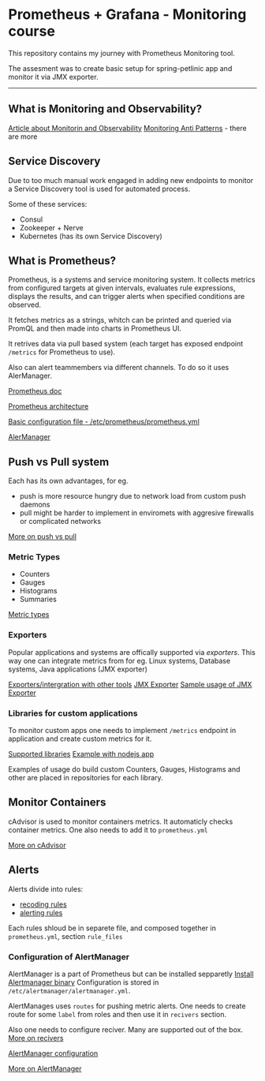 # Prometheus + Grafana - Monitoring course

This repository contains my journey with Prometheus Monitoring tool.

The assesment was to create basic setup for spring-petlinic app and monitor it via JMX exporter.

<hr>

## What is Monitoring and Observability?

[Article about Monitorin and Observability](https://dora.dev/devops-capabilities/technical/monitoring-and-observability/)
[Monitoring Anti Patterns](https://docs.aws.amazon.com/wellarchitected/latest/devops-guidance/anti-patterns-for-continuous-monitoring.html) - there are more

## Service Discovery

Due to too much manual work engaged in adding new endpoints to monitor a Service Discovery tool is used for automated process.

Some of these services:
* Consul
* Zookeeper + Nerve
* Kubernetes (has its own Service Discovery)

## What is Prometheus?

Prometheus, is a systems and service monitoring system. It collects metrics from configured targets at given intervals, evaluates rule expressions, displays the results, and can trigger alerts when specified conditions are observed.

It fetches metrics as a strings, whitch can be printed and queried via PromQL and then made into charts in Prometheus UI.

It retrives data via pull based system (each target has exposed endpoint `/metrics` for Prometheus to use).

Also can alert teammembers via different channels. To do so it uses AlerManager.

[Prometheus doc](https://prometheus.io/docs/introduction/overview/)

[Prometheus architecture](https://www.youtube.com/watch?v=h4Sl21AKiDg&ab_channel=TechWorldwithNana)

[Basic configuration file - /etc/prometheus/prometheus.yml](https://prometheus.io/docs/prometheus/latest/getting_started/)

[AlerManager](https://prometheus.io/docs/alerting/latest/alertmanager/)

## Push vs Pull system

Each has its own advantages, for eg. 

* push is more resource hungry due to network load from custom push daemons
* pull might be harder to implement in enviromets with aggresive firewalls or complicated networks

[More on push vs pull](https://www.alibabacloud.com/blog/pull-or-push-how-to-select-monitoring-systems_599007)

### Metric Types

* Counters
* Gauges
* Histograms
* Summaries

[Metric types](https://prometheus.io/docs/tutorials/understanding_metric_types/)

### Exporters

Popular applications and systems are offically supported via *exporters*. This way one can integrate metrics from for eg. Linux systems, Database systems, Java applications (JMX exporter)

[Exporters/intergration with other tools](https://prometheus.io/docs/instrumenting/exporters/)
[JMX Exporter](https://github.com/prometheus/jmx_exporter)
[Sample usage of JMX Exporter](https://www.openlogic.com/blog/prometheus-java-monitoring-and-gathering-data)

### Libraries for custom applications

To monitor custom apps one needs to implement `/metrics` endpoint in application and create custom metrics for it.

[Supported libraries](https://prometheus.io/docs/instrumenting/clientlibs/)
[Example with nodejs app](https://blog.risingstack.com/node-js-performance-monitoring-with-prometheus/)

Examples of usage do build custom Counters, Gauges, Histograms and other are placed in repositories for each library.

## Monitor Containers

cAdvisor is used to monitor containers metrics. It automaticly checks container metrics. One also needs to add it to `prometheus.yml`

[More on cAdvisor](https://prometheus.io/docs/guides/cadvisor/)

## Alerts

Alerts divide into rules:

* [recoding rules](https://prometheus.io/docs/prometheus/latest/configuration/recording_rules/)
* [alerting rules](https://prometheus.io/docs/prometheus/latest/configuration/alerting_rules/)

Each rules shloud be in separete file, and composed together in `prometheus.yml`, section `rule_files`

### Configuration of AlertManager

AlertManager is a part of Prometheus but can be installed sepparetly [Install Alertmanager binary](https://www.pluralsight.com/cloud-guru/labs/aws/installing-prometheus-alertmanager)
Configuration is stored in `/etc/alertmanager/alertmanager.yml`.

AlertManages uses `routes` for pushing metric alerts. One needs to create route for some `label` from roles and then use it in `recivers` section.

Also one needs to configure reciver. Many are supported out of the box. [More on recivers](https://prometheus.io/docs/alerting/latest/configuration/#receiver)

[AlertManager configuration](https://prometheus.io/docs/alerting/latest/configuration/)

[More on AlertManager](https://prometheus.io/docs/alerting/latest/alertmanager/)
